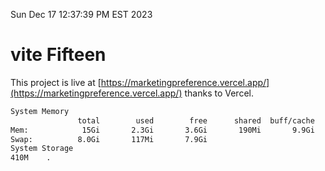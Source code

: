 Sun Dec 17 12:37:39 PM EST 2023

# vite Fifteen


This project is live at [https://marketingpreference.vercel.app/](https://marketingpreference.vercel.app/) thanks to Vercel.

```bash
System Memory
               total        used        free      shared  buff/cache   available
Mem:            15Gi       2.3Gi       3.6Gi       190Mi       9.9Gi        12Gi
Swap:          8.0Gi       117Mi       7.9Gi
System Storage
410M	.
